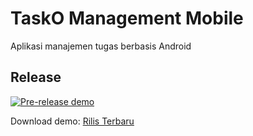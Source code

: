 # TaskO Management Mobile
Aplikasi manajemen tugas berbasis Android

## Release

[![Pre-release demo](https://img.shields.io/github/v/release/ReyhanHerdi/taskO-management-mobile?include_prereleases&label=Pre-release)](https://github.com/ReyhanHerdi/taskO-management-mobile/releases/latest)

Download demo: [Rilis Terbaru](https://github.com/ReyhanHerdi/taskO-management-mobile/releases/latest)
